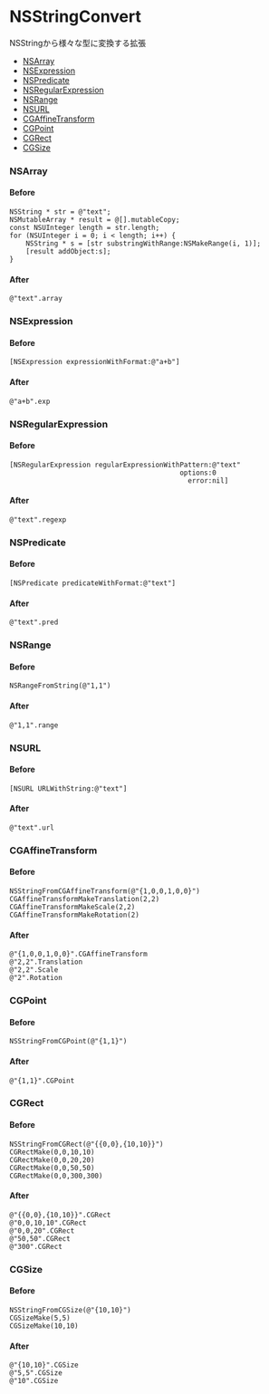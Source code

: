 
NSStringConvert
===============

NSStringから様々な型に変換する拡張

[NSArray]: #nsarray
[NSExpression]: #nsexpression
[NSPredicate]: #nspredicate
[NSRegularExpression]: #nsregularexpression
[NSRange]: #nsrange
[NSURL]: #nsurl
[CGAffineTransform]: #cgaffinetransform
[CGPoint]: #cgpoint
[CGRect]: #cgrect
[CGSize]: #cgsize

* [NSArray]
* [NSExpression]
* [NSPredicate]
* [NSRegularExpression]
* [NSRange]
* [NSURL]
* [CGAffineTransform]
* [CGPoint]
* [CGRect]
* [CGSize]

### NSArray
#### Before
    NSString * str = @"text";
    NSMutableArray * result = @[].mutableCopy;
    const NSUInteger length = str.length;
    for (NSUInteger i = 0; i < length; i++) {
        NSString * s = [str substringWithRange:NSMakeRange(i, 1)];
        [result addObject:s];
    }
#### After
    @"text".array

### NSExpression
#### Before
	[NSExpression expressionWithFormat:@"a+b"]
#### After
	@"a+b".exp

### NSRegularExpression
#### Before
    [NSRegularExpression regularExpressionWithPattern:@"text"
                                              options:0
                                                error:nil]
#### After
    @"text".regexp

### NSPredicate
#### Before
    [NSPredicate predicateWithFormat:@"text"]
#### After
    @"text".pred

### NSRange
#### Before
    NSRangeFromString(@"1,1")
#### After
    @"1,1".range

### NSURL
#### Before
    [NSURL URLWithString:@"text"]
#### After
    @"text".url
  
### CGAffineTransform
#### Before
    NSStringFromCGAffineTransform(@"{1,0,0,1,0,0}")
    CGAffineTransformMakeTranslation(2,2)
    CGAffineTransformMakeScale(2,2)
    CGAffineTransformMakeRotation(2)
#### After
    @"{1,0,0,1,0,0}".CGAffineTransform
    @"2,2".Translation
    @"2,2".Scale
    @"2".Rotation

### CGPoint
#### Before
    NSStringFromCGPoint(@"{1,1}")
#### After
    @"{1,1}".CGPoint

### CGRect
#### Before
    NSStringFromCGRect(@"{{0,0},{10,10}}")
    CGRectMake(0,0,10,10)
    CGRectMake(0,0,20,20)
    CGRectMake(0,0,50,50)
    CGRectMake(0,0,300,300)
#### After
    @"{{0,0},{10,10}}".CGRect
    @"0,0,10,10".CGRect
    @"0,0,20".CGRect
    @"50,50".CGRect
    @"300".CGRect

### CGSize
#### Before
    NSStringFromCGSize(@"{10,10}")
    CGSizeMake(5,5)
    CGSizeMake(10,10)
#### After
    @"{10,10}".CGSize
    @"5,5".CGSize
    @"10".CGSize
